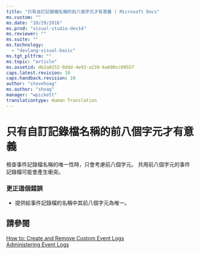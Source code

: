 ```yaml
---
title: "只有自訂記錄檔名稱的前八個字元才有意義 | Microsoft Docs"
ms.custom: ""
ms.date: "10/29/2016"
ms.prod: "visual-studio-dev14"
ms.reviewer: ""
ms.suite: ""
ms.technology: 
  - "devlang-visual-basic"
ms.tgt_pltfrm: ""
ms.topic: "article"
ms.assetid: db2a0252-9ddd-4e93-a239-6a690cc09557
caps.latest.revision: 10
caps.handback.revision: 10
author: "stevehoag"
ms.author: "shoag"
manager: "wpickett"
translationtype: Human Translation
---
```

# 只有自訂記錄檔名稱的前八個字元才有意義
檢查事件記錄檔名稱的唯一性時，只會考慮前八個字元。 共用前八個字元的事件記錄檔可能會產生衝突。  
  
### 更正這個錯誤  
  
-   提供給事件記錄檔的名稱中其前八個字元為唯一。  
  
## 請參閱  
 [How to: Create and Remove Custom Event Logs](http://msdn.microsoft.com/zh-tw/af9b7da0-80c7-46ac-b7f7-897063ddd503)   
 [Administering Event Logs](http://msdn.microsoft.com/zh-tw/35f53238-bdd2-417b-acd8-2fd9f7397f18)